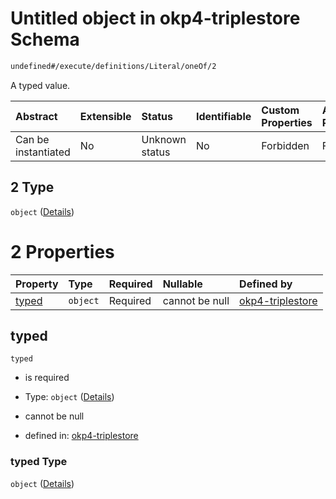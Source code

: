# Untitled object in okp4-triplestore Schema

```txt
undefined#/execute/definitions/Literal/oneOf/2
```

A typed value.

| Abstract            | Extensible | Status         | Identifiable | Custom Properties | Additional Properties | Access Restrictions | Defined In                                                                     |
| :------------------ | :--------- | :------------- | :----------- | :---------------- | :-------------------- | :------------------ | :----------------------------------------------------------------------------- |
| Can be instantiated | No         | Unknown status | No           | Forbidden         | Forbidden             | none                | [okp4-triplestore.json\*](schema/okp4-triplestore.json "open original schema") |

## 2 Type

`object` ([Details](okp4-triplestore-executemsg-definitions-literal-oneof-2.md))

# 2 Properties

| Property        | Type     | Required | Nullable       | Defined by                                                                                                                                                        |
| :-------------- | :------- | :------- | :------------- | :---------------------------------------------------------------------------------------------------------------------------------------------------------------- |
| [typed](#typed) | `object` | Required | cannot be null | [okp4-triplestore](okp4-triplestore-executemsg-definitions-literal-oneof-2-properties-typed.md "undefined#/execute/definitions/Literal/oneOf/2/properties/typed") |

## typed



`typed`

*   is required

*   Type: `object` ([Details](okp4-triplestore-executemsg-definitions-literal-oneof-2-properties-typed.md))

*   cannot be null

*   defined in: [okp4-triplestore](okp4-triplestore-executemsg-definitions-literal-oneof-2-properties-typed.md "undefined#/execute/definitions/Literal/oneOf/2/properties/typed")

### typed Type

`object` ([Details](okp4-triplestore-executemsg-definitions-literal-oneof-2-properties-typed.md))
